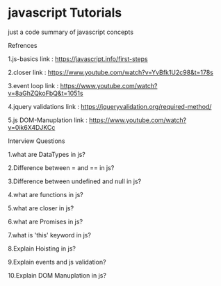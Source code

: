 # javascript Tutorials
just a code summary of javascript concepts

Refrences

1.js-basics
link : https://javascript.info/first-steps

2.closer
link : https://www.youtube.com/watch?v=YvBfk1U2c98&t=178s

3.event loop
link : https://www.youtube.com/watch?v=8aGhZQkoFbQ&t=1051s

4.jquery validations
link : https://jqueryvalidation.org/required-method/

5.js DOM-Manuplation
link : https://www.youtube.com/watch?v=0ik6X4DJKCc

Interview Questions

1.what are DataTypes in js?

2.Difference between = and == in js?

3.Difference between undefined and null in js?

4.what are functions in js?

5.what are closer in js?

6.what are Promises in js?

7.what is 'this' keyword in js?

8.Explain Hoisting in js?

9.Explain events and js validation?

10.Explain DOM Manuplation in js?
